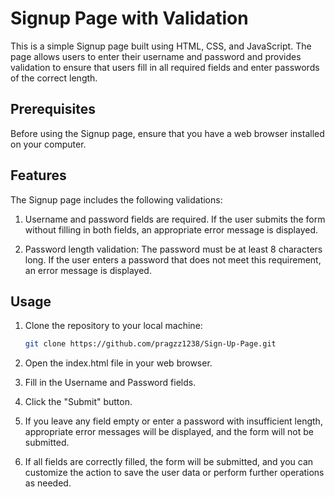 # Signup Page with Validation

This is a simple Signup page built using HTML, CSS, and JavaScript. The page allows users to enter their username and password and provides validation to ensure that users fill in all required fields and enter passwords of the correct length.


## Prerequisites

Before using the Signup page, ensure that you have a web browser installed on your computer.

## Features

The Signup page includes the following validations:

1. Username and password fields are required. If the user submits the form without filling in both fields, an appropriate error message is displayed.

2. Password length validation: The password must be at least 8 characters long. If the user enters a password that does not meet this requirement, an error message is displayed.

## Usage

1. Clone the repository to your local machine:

   ```bash
   git clone https://github.com/pragzz1238/Sign-Up-Page.git
   ```
2. Open the index.html file in your web browser.
3. Fill in the Username and Password fields.
4. Click the "Submit" button.
5. If you leave any field empty or enter a password with insufficient length, appropriate error messages will be displayed, and the form will not be submitted.
6. If all fields are correctly filled, the form will be submitted, and you can customize the action to save the user data or perform further operations as needed.
